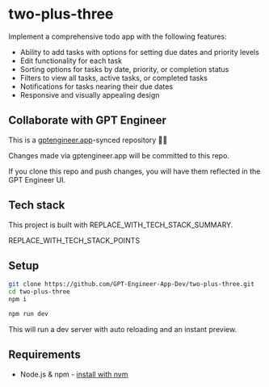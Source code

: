 # two-plus-three

Implement a comprehensive todo app with the following features:
- Ability to add tasks with options for setting due dates and priority levels
- Edit functionality for each task
- Sorting options for tasks by date, priority, or completion status
- Filters to view all tasks, active tasks, or completed tasks
- Notifications for tasks nearing their due dates
- Responsive and visually appealing design

## Collaborate with GPT Engineer

This is a [gptengineer.app](https://gptengineer.app)-synced repository 🌟🤖

Changes made via gptengineer.app will be committed to this repo.

If you clone this repo and push changes, you will have them reflected in the GPT Engineer UI.

## Tech stack

This project is built with REPLACE_WITH_TECH_STACK_SUMMARY.

REPLACE_WITH_TECH_STACK_POINTS

## Setup

```sh
git clone https://github.com/GPT-Engineer-App-Dev/two-plus-three.git
cd two-plus-three
npm i
```

```sh
npm run dev
```

This will run a dev server with auto reloading and an instant preview.

## Requirements

- Node.js & npm - [install with nvm](https://github.com/nvm-sh/nvm#installing-and-updating)
